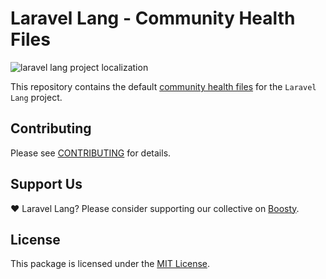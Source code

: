 # Laravel Lang - Community Health Files 

![laravel lang project localization](https://preview.dragon-code.pro/laravel-lang/project-localization.svg?brand=laravel&mode=dark)

This repository contains the default [community health files](https://help.github.com/en/github/building-a-strong-community/creating-a-default-community-health-file) for the `Laravel Lang` project.

## Contributing

Please see [CONTRIBUTING](https://laravel-lang.com/contributions.html) for details.

## Support Us

❤️ Laravel Lang? Please consider supporting our collective on [Boosty](https://boosty.to/laravel-lang).

## License

This package is licensed under the [MIT License](https://laravel-lang.com/license.html).
